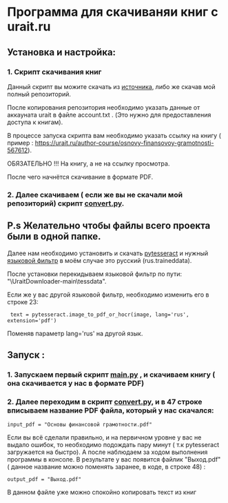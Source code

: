 # Программа для скачиваняи книг с urait.ru

## Установка и настройка:

### 1. Скрипт скачивания книг
Данный скрипт вы можите скачать из [источника](https://github.com/SergeiPopov/UraitDownloader.git), либо же скачав мой полный репозиторий.

После копирования репозитория необходимо указать данные от аккауната urait в файле account.txt . (Это нужно для предоставления доступа к книгам).

В процессе запуска скрипта вам необходимо указать ссылку на книгу ( пример : https://urait.ru/author-course/osnovy-finansovoy-gramotnosti-567612). 

ОБЯЗАТЕЛЬНО !!! На книгу, а не на ссылку просмотра.

После чего начнётся скачивание в формате PDF.

### 2. Далее скачиваем ( если же вы не скачали мой репозиторий) скрипт [convert.py](/convert.py).

## P.s Желательно чтобы файлы всего проекта были в одной папке.

Далее нам необходимо установить и скачать [pytesseract](https://github.com/UB-Mannheim/tesseract/wiki?spm=a2ty_o01.29997173.0.0.2e3ac921xCpn4O) и нужный [языковой фильтр](https://github.com/tesseract-ocr/tessdata.git) в моём случае это русский (rus.traineddata). 

После установки перекидываем языковой фильтр по пути:  "\UraitDownloader-main\tessdata".

Если же у вас другой языковой фильтр, необходимо изменить его в строке 23:
```
 text = pytesseract.image_to_pdf_or_hocr(image, lang='rus', extension='pdf')
```
Поменяв параметр lang='rus' на другой язык.

## Запуск :

### 1. Запускаем первый скрипт [main.py](/main.py) , и скачиваем книгу ( она скачивается у нас в формате PDF)
### 2. Далее переходим в скрипт [convert.py](/convert.py), и в 47 строке вписываем название PDF файла, который у нас скачался:

```
input_pdf = "Основы финансовой грамотности.pdf"  
```

Если вы всё сделали правильно, и на первичном уровне у вас не выдало ошибок, то необходимо подождать пару минут ( т.к pytesseract загружается на быстро). А после наблюдаем за ходом выполнения программы в консоле. В результате у вас появится файлик "Выход.pdf" ( данное название можно поменять заранее, в коде, в строке 48) :
```
output_pdf = "Выход.pdf"  
```
В данном файле уже можно спокойно копировать текст из книг
